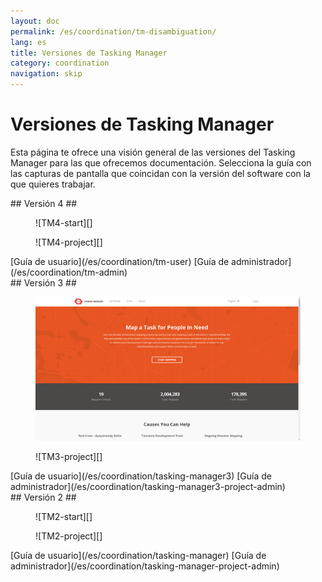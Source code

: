 ```yaml
---
layout: doc
permalink: /es/coordination/tm-disambiguation/
lang: es
title: Versiones de Tasking Manager
category: coordination
navigation: skip
---
```


Versiones de Tasking Manager
============

Esta página te ofrece una visión general de las versiones del Tasking Manager para las que ofrecemos documentación. Selecciona la guía con las capturas de pantalla que coincidan con la versión del software con la que quieres trabajar.

<div class='disambiguation-version' markdown="1">
## Versión 4 ##

<figure markdown="1">
![TM4-start][]
</figure>
<figure markdown="1">
![TM4-project][]
</figure>

<div class='disambiguation-link' markdown="1">
[Guía de usuario](/es/coordination/tm-user) [Guía de administrador](/es/coordination/tm-admin)
</div>
</div>

<div class='disambiguation-version' markdown="1">
## Versión 3 ##

<figure markdown="1">

![TM3-start][]
</figure>
<figure markdown="1">
![TM3-project][]
</figure>

<div class='disambiguation-link' markdown="1">
[Guía de usuario](/es/coordination/tasking-manager3) [Guía de administrador](/es/coordination/tasking-manager3-project-admin)
</div>
</div>


<div class='disambiguation-version' markdown="1">
## Versión 2 ##

<figure markdown="1">
![TM2-start][]
</figure>
<figure markdown="1">
![TM2-project][]
</figure>

<div class='disambiguation-link' markdown="1">
[Guía de usuario](/es/coordination/tasking-manager) [Guía de administrador](/es/coordination/tasking-manager-project-admin)
</div>
</div>


[TM2-start]: /images/coordination/tasking_manager_image01.png
[TM2-project]: /images/coordination/tasking_manager_image04.png
[TM3-start]: /images/coordination/tm3-start.png
[TM3-project]: /images/coordination/tm3-project.png
[TM4-start]: /images/coordination/tm4-start.png
[TM4-project]: /images/coordination/tm4-project.png
